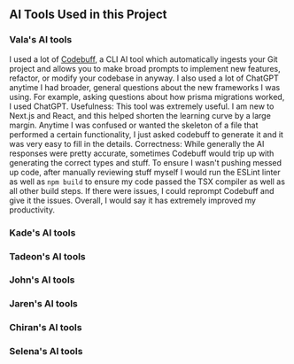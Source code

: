 ## AI Tools Used in this Project

### Vala's AI tools
I used a lot of [Codebuff](https://www.codebuff.com/), a CLI AI tool which automatically ingests your Git project and allows you to make broad prompts to implement new features, refactor, or modify your codebase in anyway.
I also used a lot of ChatGPT anytime I had broader, general questions about the new frameworks I was using. For example, asking questions about how prisma migrations worked, I used ChatGPT.
Usefulness: This tool was extremely useful. I am new to Next.js and React, and this helped shorten the learning curve by a large margin. Anytime I was confused or wanted the skeleton of a file that performed a certain functionality, I just asked codebuff to generate it and it was very easy to fill in the details.
Correctness: While generally the AI responses were pretty accurate, sometimes Codebuff would trip up with generating the correct types and stuff. To ensure I wasn't pushing messed up code, after manually reviewing stuff myself I would run the ESLint linter as well as `npm build` to ensure my code passed the TSX compiler as well as all other build steps. If there were issues, I could reprompt Codebuff and give it the issues. Overall, I would say it has extremely improved my productivity.

### Kade's AI tools
### Tadeon's AI tools
### John's AI tools
### Jaren's AI tools
### Chiran's AI tools
### Selena's AI tools